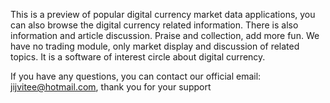 This is a preview of popular digital currency market data applications, you can also browse the digital currency related information. There is also information and article discussion. Praise and collection, add more fun.
We have no trading module, only market display and discussion of related topics. It is a software of interest circle about digital currency.

If you have any questions, you can contact our official email: jijvitee@hotmail.com, thank you for your support
